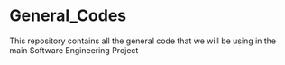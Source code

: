# General_Codes
This repository contains all the general code that we will be using in the main Software Engineering Project
